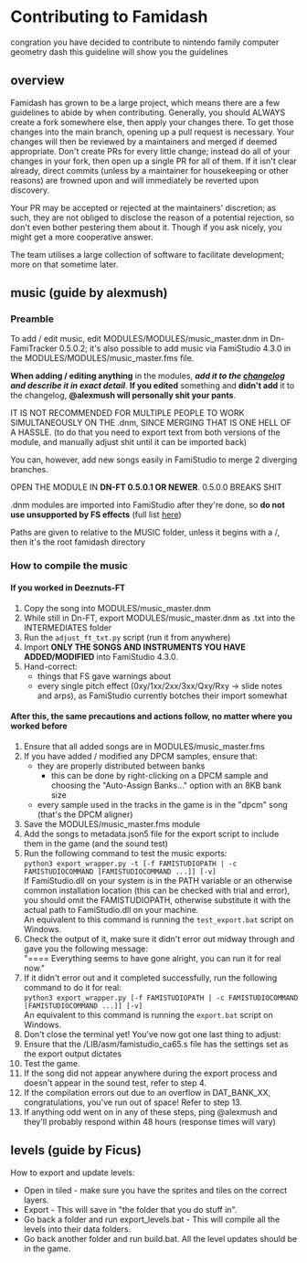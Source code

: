 # Contributing to Famidash

congration you have decided to contribute to nintendo family computer geometry dash this guideline will show you the guidelines

## overview

Famidash has grown to be a large project, which means there are a few guidelines to abide by when contributing. Generally, you should ALWAYS create a fork somewhere else, then apply your changes there. To get those changes into the main branch, opening up a pull request is necessary. Your changes will then be reviewed by a maintainers and merged if deemed appropriate. Don't create PRs for every little change; instead do all of your changes in your fork, then open up a single PR for all of them. If it isn't clear already, direct commits (unless by a maintainer for housekeeping or other reasons) are frowned upon and will immediately be reverted upon discovery.

Your PR may be accepted or rejected at the maintainers' discretion; as such, they are not obliged to disclose the reason of a potential rejection, so don't even bother pestering them about it. Though if you ask nicely, you might get a more cooperative answer.

The team utilises a large collection of software to facilitate development; more on that sometime later.

## music (guide by alexmush)

### Preamble

To add / edit music, edit MODULES/MODULES/music_master.dnm in Dn-FamiTracker 0.5.0.2; it's also possible to add music via FamiStudio 4.3.0 in the MODULES/MODULES/music_master.fms file.

**When adding / editing anything** in the modules, ***add it to the [changelog](MUSIC/CHANGELOG.txt) and describe it in exact detail***. **If you edited** something and **didn't add** it to the changelog, **@alexmush will personally shit your pants**.

IT IS NOT RECOMMENDED FOR MULTIPLE PEOPLE TO WORK SIMULTANEOUSLY ON THE .dnm, SINCE MERGING THAT IS ONE HELL OF A HASSLE.
(to do that you need to export text from both versions of the module, and manually adjust shit until it can be imported back)

You can, however, add new songs easily in FamiStudio to merge 2 diverging branches.

OPEN THE MODULE IN **DN-FT 0.5.0.1 OR NEWER**. 0.5.0.0 BREAKS SHIT

.dnm modules are imported into FamiStudio after they're done, so **do not use unsupported by FS effects** (full list [here](https://famistudio.org/doc/import/#famitracker-text-or-binary))

Paths are given to relative to the MUSIC folder, unless it begins with a /, then it's the root famidash directory

### How to compile the music

#### If you worked in Deeznuts-FT

1. Copy the song into MODULES/music_master.dnm
2. While still in Dn-FT, export MODULES/music_master.dnm as .txt into the INTERMEDIATES folder
3. Run the `adjust_ft_txt.py` script (run it from anywhere)
4. Import **ONLY THE SONGS AND INSTRUMENTS YOU HAVE ADDED/MODIFIED** into FamiStudio 4.3.0.
5. Hand-correct:
   - things that FS gave warnings about
   - every single pitch effect (0xy/1xx/2xx/3xx/Qxy/Rxy -> slide notes and arps), as FamiStudio currently botches their import somewhat

#### After this, the same precautions and actions follow, no matter where you worked before

1. Ensure that all added songs are in MODULES/music_master.fms
2. If you have added / modified any DPCM samples, ensure that:
    - they are properly distributed between banks
        - this can be done by right-clicking on a DPCM sample and choosing the "Auto-Assign Banks..." option with an 8KB bank size
    - every sample used in the tracks in the game is in the "dpcm" song (that's the DPCM aligner)
3. Save the MODULES/music_master.fms module
4. Add the songs to metadata.json5 file for the export script to include them in the game (and the sound test)
5. Run the following command to test the music exports:<br>`python3 export_wrapper.py -t [-f FAMISTUDIOPATH | -c FAMISTUDIOCOMMAND [FAMISTUDIOCOMMAND ...]] [-v]`<br>If FamiStudio.dll on your system is in the PATH variable or an otherwise common installation location (this can be checked with trial and error), you should omit the FAMISTUDIOPATH, otherwise substitute it with the actual path to FamiStudio.dll on your machine.<br>An equivalent to this command is running the `test_export.bat` script on Windows.
6. Check the output of it, make sure it didn't error out midway through and gave you the following message:<br>"==== Everything seems to have gone alright, you can run it for real now."
7. If it didn't error out and it completed successfully, run the following command to do it for real:<br>`python3 export_wrapper.py [-f FAMISTUDIOPATH | -c FAMISTUDIOCOMMAND [FAMISTUDIOCOMMAND ...]] [-v]`<br>An equivalent to this command is running the `export.bat` script on Windows.
8. Don't close the terminal yet! You've now got one last thing to adjust:
9. Ensure that the /LIB/asm/famistudio_ca65.s file has the settings set as the export output dictates
10. Test the game.
11. If the song did not appear anywhere during the export process and doesn't appear in the sound test, refer to step 4.
12. If the compilation errors out due to an overflow in DAT_BANK_XX, congratulations, you've run out of space! Refer to step 13.
13. If anything odd went on in any of these steps, ping @alexmush and they'll probably respond within 48 hours (response times will vary)

## levels (guide by Ficus)

How to export and update levels:

* Open in tiled - make sure you have the sprites and tiles on the correct layers.
* Export - This will save in "the folder that you do stuff in".
* Go back a folder and run export_levels.bat - This will compile all the levels into their data folders.
* Go back another folder and run build.bat. All the level updates should be in the game.